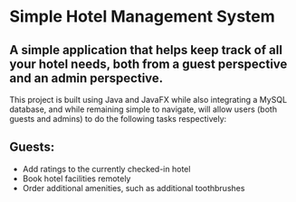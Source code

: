 # Simple Hotel Management System

## A simple application that helps keep track of all your hotel needs, both from a guest perspective and an admin perspective.

This project is built using Java and JavaFX while also integrating a MySQL database, and while remaining simple to navigate, will allow users (both guests and admins) to do the following tasks respectively:

## Guests:

* Add ratings to the currently checked-in hotel
* Book hotel facilities remotely
* Order additional amenities, such as additional toothbrushes 

